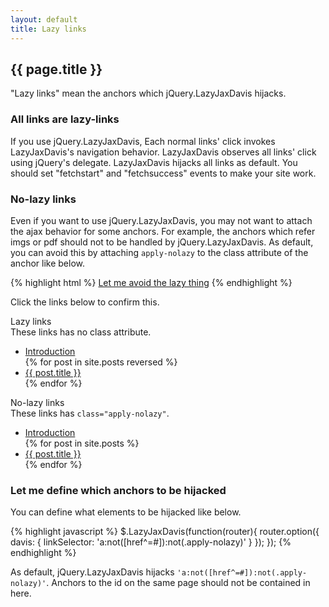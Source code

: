 ```yaml
---
layout: default
title: Lazy links
---
```


## {{ page.title }}

"Lazy links" mean the anchors which jQuery.LazyJaxDavis hijacks.  

### All links are lazy-links

If you use jQuery.LazyJaxDavis, Each normal links' click invokes LazyJaxDavis's navigation behavior. LazyJaxDavis observes all links' click using jQuery's delegate. LazyJaxDavis hijacks all links as default. You should set "fetchstart" and "fetchsuccess" events to make your site work.

### No-lazy links

Even if you want to use jQuery.LazyJaxDavis, you may not want to attach the ajax behavior for some anchors. For example, the anchors which refer imgs or pdf should not to be handled by jQuery.LazyJaxDavis. As default, you can avoid this by attaching `apply-nolazy` to the class attribute of the anchor like below.

{% highlight html %}
<a href="somewhere.html" class="apply-nolazy">Let me avoid the lazy thing</a>
{% endhighlight %}

Click the links below to confirm this.

<div class="mod-nolazytestnav">
	<div class="mod-nolazytestnav-lazy">
		<div class="h">Lazy links</div>
		<div class="p">These links has no class attribute.</div>
		<ul>
			<li><a href="{{ site.basedir }}/">Introduction</a></li>
			{% for post in site.posts reversed %}
				<li><a href="{{ site.basedir }}{{ post.url }}">{{ post.title }}</a></li>
			{% endfor %}
		</ul>
	</div>
	<div class="mod-nolazytestnav-nolazy">
		<div class="h">No-lazy links</div>
		<div class="p">These links has <code>class="apply-nolazy"</code>.</div>
		<ul>
			<li><a class="apply-nolazy" href="{{ site.basedir }}/">Introduction</a></li>
			{% for post in site.posts %}
				<li><a class="apply-nolazy" href="{{ site.basedir }}{{ post.url }}">{{ post.title }}</a></li>
			{% endfor %}
		</ul>
	</div>
</div>

### Let me define which anchors to be hijacked

You can define what elements to be hijacked like below.  

{% highlight javascript %}
$.LazyJaxDavis(function(router){
  router.option({
    davis: {
      linkSelector: 'a:not([href^=#]):not(.apply-nolazy)'
    }
  });
});
{% endhighlight %}

As default, jQuery.LazyJaxDavis hijacks `'a:not([href^=#]):not(.apply-nolazy)'`. Anchors to the id on the same page should not be contained in here.


